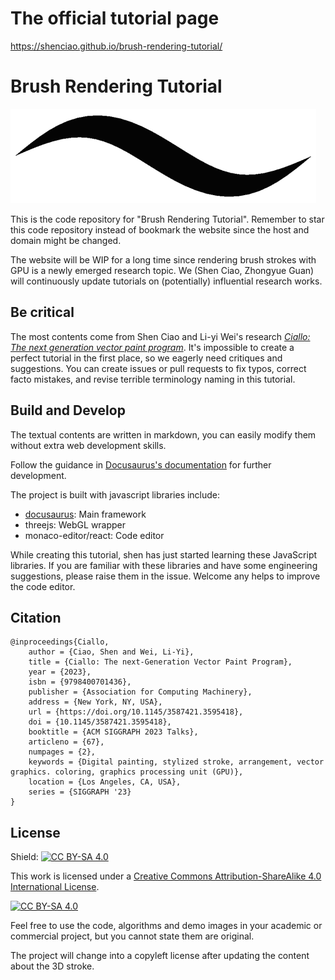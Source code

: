 # The official tutorial page
https://shenciao.github.io/brush-rendering-tutorial/
# Brush Rendering Tutorial

![](./static/img/vanilla-stroke.png)

This is the code repository for "Brush Rendering Tutorial".
Remember to star this code repository instead of bookmark the website since the host and domain might be changed.

The website will be WIP for a long time since rendering brush strokes with GPU is a newly emerged research topic.
We (Shen Ciao, Zhongyue Guan) will continuously update tutorials on (potentially) influential research works.

## Be critical

The most contents come from Shen Ciao and Li-yi Wei's research _[Ciallo: The next generation vector paint program][Ciallo]_.
It's impossible to create a perfect tutorial in the first place, so we eagerly need critiques and suggestions.
You can create issues or pull requests to fix typos, correct facto mistakes, and revise terrible terminology naming in this tutorial.

## Build and Develop

The textual contents are written in markdown, you can easily modify them without extra web development skills.

Follow the guidance in [Docusaurus's documentation](https://docusaurus.io/docs/installation) for further development.

The project is built with javascript libraries include:

- [docusaurus](https://docusaurus.io/): Main framework
- threejs: WebGL wrapper
- monaco-editor/react: Code editor

While creating this tutorial, shen has just started learning these JavaScript libraries.
If you are familiar with these libraries and have some engineering suggestions, please raise them in the issue.
Welcome any helps to improve the code editor.

## Citation

    @inproceedings{Ciallo,
        author = {Ciao, Shen and Wei, Li-Yi},
        title = {Ciallo: The next-Generation Vector Paint Program},
        year = {2023},
        isbn = {9798400701436},
        publisher = {Association for Computing Machinery},
        address = {New York, NY, USA},
        url = {https://doi.org/10.1145/3587421.3595418},
        doi = {10.1145/3587421.3595418},
        booktitle = {ACM SIGGRAPH 2023 Talks},
        articleno = {67},
        numpages = {2},
        keywords = {Digital painting, stylized stroke, arrangement, vector graphics. coloring, graphics processing unit (GPU)},
        location = {Los Angeles, CA, USA},
        series = {SIGGRAPH '23}
    }

## License

Shield: [![CC BY-SA 4.0][cc-by-sa-shield]][cc-by-sa]

This work is licensed under a
[Creative Commons Attribution-ShareAlike 4.0 International License][cc-by-sa].

[![CC BY-SA 4.0][cc-by-sa-image]][cc-by-sa]

Feel free to use the code, algorithms and demo images in your academic or commercial project, but you cannot state them are original.

The project will change into a copyleft license after updating the content about the 3D stroke.

[cc-by-sa]: http://creativecommons.org/licenses/by-sa/4.0/
[cc-by-sa-image]: https://licensebuttons.net/l/by-sa/4.0/88x31.png
[cc-by-sa-shield]: https://img.shields.io/badge/License-CC%20BY--SA%204.0-lightgrey.svg
[Ciallo]: https://github.com/ShenCiao/Ciallo

